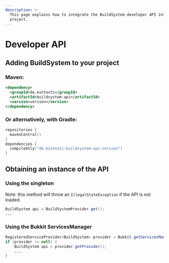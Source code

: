 ```yaml
---
description: >-
  This page explains how to integrate the BuildSystem developer API into your
  project.
---
```


# Developer API

## Adding BuildSystem to your project

### **Maven:**

```xml
<dependency>
  <groupId>de.eintosti</groupId>
  <artifactId>buildsystem-api</artifactId>
  <version>version</version>
</dependency>
```

### **Or alternatively, with Gradle:**

```kotlin
repositories {
  mavenCentral()
}
dependencies {
  compileOnly("de.eintosti:buildsystem-api:version")
}
```

## Obtaining an instance of the API

### **Using the singleton**

Note: this method will throw an `IllegalStateException` if the API is not loaded.

```java
BuildSystem api = BuildSystemProvider.get();
...
```

### **Using the Bukkit ServicesManager**

```java
RegisteredServiceProvider<BuildSystem> provider = Bukkit.getServicesManager().getRegistration(BuildSystem.class);
if (provider != null) {
    BuildSystem api = provider.getProvider();
    ...
}
```
